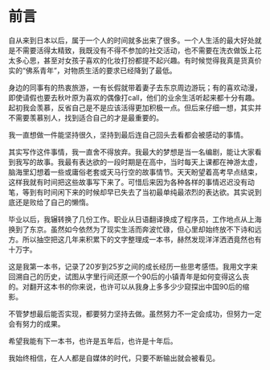 # 前言

自从来到日本以后，属于一个人的时间就多出来了很多。一个人生活的最大好处就是不需要活得太精致，我既没有不得不参加的社交活动，也不需要在洗衣做饭上花太多心思，甚至对女孩子喜欢的化妆打扮都提不起兴趣。有时候觉得我真是货真价实的“佛系青年”，对物质生活的要求已经降到了最低。

身边的同事有的热衷旅游，一有长假就带着妻子去东京周边游玩；有的喜欢动漫，即使请假也要去秋叶原为喜欢的偶像打call，他们的业余生活听起来都十分有趣。起初我会羡慕，反省自己是不是应该活得更加积极一点。但后来仔细一想，其实并不需要羡慕别人，找到适合自己的才是最重要的。

我一直想做一件能坚持很久，坚持到最后连自己回头去看都会被感动的事情。

其实写作这件事情，我一直舍不得放弃。我最大的梦想是当一名编剧，能让大家看到我写的故事。我最有表达欲的一段时期是在高中，当时每天上课都在神游太虚，脑海里幻想着一些或庸俗老套或天马行空的故事情节。天天盼望着高考早点结束，这样我就有时间把这些故事写下来了。可惜后来因为各种各样的事情迟迟没有动笔，等到有时间闲下来的时候却早已失去了当初最单纯最浓烈的表达欲。其实说到底还是败给了自己的懒惰。

毕业以后，我辗转换了几份工作。职业从日语翻译换成了程序员，工作地点从上海换到了东京。虽然如今依然为了现实生活而奔波忙碌，但心里却始终放不下诗和远方。所以抽空把这几年来积累下的文字整理成一本书，赫然发现洋洋洒洒竟然也有十万字。

这是我第一本书，记录了20岁到25岁之间的成长经历一些思考感悟。我用文字来回溯自己的历史，试图从字里行间还原一个90后的小镇青年是如何变得这么丧的。对翻开这本书的你来说，也许可以从我身上多多少少窥探出中国90后的缩影。

不管梦想最后能否实现，都要努力坚持去做。虽然努力不一定会成功，但努力一定会有努力的成果。

希望我能有下一本书，也许是五年后，也许是十年后。

我始终相信，在人人都是自媒体的时代，只要不断输出就会被看见。